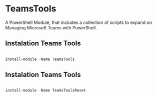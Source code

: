 # TeamsTools

A PowerShell Module, that includes a collection of scripts to expand on Managing Microsoft Teams with PowerShell.<!---->

## Instalation Teams Tools

```powershell 

install-module -Name TeamsTools

```

## Instalation Teams Tools

```powershell 

install-module -Name TeamsToolsReset

```

